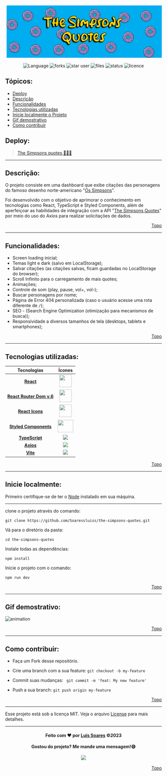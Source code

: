 <div>

![banner](./src/assets/banner%20GitHub.png)

</div>
<div align='center'>

![Language](https://img.shields.io/github/languages/count/Soaressluiss/the-simpsons-quotes?style=for-the-badge&logo=appveyor&color=blue)
![forks](https://img.shields.io/github/forks/soaressluiss/the-simpsons-quotes?style=for-the-badge&logo=appveyor)
![star user](https://img.shields.io/github/stars/soaressluiss/the-simpsons-quotes?style=for-the-badge&logo=appveyor&color=yellow)
![files](https://img.shields.io/github/directory-file-count/soaressluiss/the-simpsons-quotes?style=for-the-badge&logo=appveyor&color=blue)
![status](https://img.shields.io/static/v1?label=STATUS&message=Concluido&color=GREEN&style=for-the-badge&logo=appveyor)
![licence](https://img.shields.io/static/v1?label=License&message=MIT&color=green&style=for-the-badge&logo=appveyor)

</div>

## Tópicos:

-   [Deploy](#deploy)
-   [Descrição](#descrição)
-   [Funcionalidades](#funcionalidades)
-   [Tecnologias utilizadas](#tecnologias-utilizadas)
-   [Inicie localmente o Projeto](#inicie-localmente)
-   [Gif demostrativo](#gif-demostrativo)
-   [Como contribuir](#como-contribuir)

## Deploy:

> [The Simpsons quotes 🍩👨‍🦲](https://the-simpsons-quotes-soaressluiss.vercel.app)

<hr>

## Descrição:

O projeto consiste em uma dashboard que exibe citações das personagens do famoso desenho norte-americano "[Os Simpsons](https://www.adorocinema.com/series/serie-290/)".

Foi desenvolvido com o objetivo de aprimorar o conhecimento em tecnologias como React, TypeScript e Styled Components, além de aperfeiçoar as habilidades de integração com a API "[The Simpsons Quotes](https://thesimpsonsquoteapi.glitch.me/)" por meio do uso do Axios para realizar solicitações de dados.

<div align="right">

[Topo](#tópicos)

</div>

<hr>

## Funcionalidades:

-   Screen loading inicial;
-   Temas light e dark (salvo em LocalStorage);
-   Salvar citações (as citações salvas, ficam guardadas no LocalStorage do browser);
-   Scroll Infinito para o carregamento de mais quotes;
-   Animações;
-   Controle de som (play, pause, vol+, vol-);
-   Buscar personagens por nome;
-   Página de Error 404 personalizada (caso o usuário acesse uma rota diferente de `/`);
-   SEO - (Search Engine Optimization (otimização para mecanismos de busca));
-   Responsividade a diversos tamanhos de tela (desktops, tablets e smartphones);

<div align="right"> 
     
  [Topo](#tópicos)   
</div>
<hr>

## Tecnologias utilizadas:

| Tecnologias | Ícones |
| :---------: | :----: |
| [**React**](https://react.dev/) | <img src="https://cdn.jsdelivr.net/gh/devicons/devicon/icons/react/react-original.svg" height="40" width="40" /> |
| [**React Router Dom v.6**](https://reactrouter.com/en/main) | <img src="https://www.svgrepo.com/show/354262/react-router.svg" height="40" width="40" /> |
| [**React Icons**](https://react-icons.github.io/react-icons/) | <img src="https://camo.githubusercontent.com/48d099290b4cb2d7937bcd96e8497cf1845b54a810a6432c70cf944b60b40c77/68747470733a2f2f7261776769742e636f6d2f676f72616e67616a69632f72656163742d69636f6e732f6d61737465722f72656163742d69636f6e732e737667" height="40" width="40" /> |
| [**Styled Components**](https://styled-components.com/) | <img src="https://cdn-media-1.freecodecamp.org/images/1*p1TndLk3UsGPBsM7qHPZIw.png" height="40" width="50" /> |
| [**TypeScript**](https://www.typescriptlang.org/) | <img src="https://cdn.jsdelivr.net/gh/devicons/devicon/icons/typescript/typescript-original.svg" height="40px" /> |
| [**Axios**](https://axios-http.com/) | <img src="https://axios-http.com/assets/logo.svg" width="100px" /> |
| [**Vite**](https://vitejs.dev/) | <img src="https://upload.wikimedia.org/wikipedia/commons/thumb/f/f1/Vitejs-logo.svg/1200px-Vitejs-logo.svg.png" height="40px" /> |


<div align="right">

[Topo](#tópicos)

<hr>

</div>

## Inicie localmente:

Primeiro certifique-se de ter o [Node](https://nodejs.org/en) instalado em sua máquina. 

<hr>

clone o projeto através do comando:

```
git clone https://github.com/Soaressluiss/the-simpsons-quotes.git
```

Vá para o diretório da pasta:

```
cd the-simpsons-quotes
```
Instale todas as dependências:

```
npm install
```

Inicie o projeto com o comando:

```
npm run dev
```

<div align="right">

[Topo](#tópicos)

</div>

<hr>

## Gif demostrativo:

![animation](./src/assets/GifAnimado.gif)

<div align="right">

[Topo](#tópicos)

</div>

<hr>

## Como contribuir:

-   Faça um Fork desse repositório.

-   Crie uma branch com a sua feature:
    `git checkout -b my-feature`

-   Commit suas mudanças: ` git commit -m 'feat: My new feature'`

-   Push a sua branch: `git push origin my-feature`

<div align="right">

[Topo](#tópicos)

</div>
<hr>

Esse projeto está sob a licença MIT. Veja o arquivo [License](./License) para mais detalhes.

<hr>


<div align='center'>
 
#### Feito com ❤ por [Luís Soares](https://github.com/Soaressluiss) ©2023

#### Gostou do projeto? Me mande uma mensagem!😄

<a href="https://www.linkedin.com/in/LuisSoaresDeveloper" target="_blank"><img src="https://img.shields.io/badge/-LinkedIn-%230077B5?style=for-the-badge&logo=linkedin&logoColor=white" target="_blank"></a>

</div>

<div align="right">

[Topo](#tópicos)

</div>
